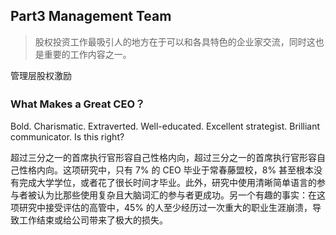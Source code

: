 ## Part3 Management Team

> 股权投资工作最吸引人的地方在于可以和各具特色的企业家交流，同时这也是重要的工作内容之一。



管理层股权激励

### What Makes a Great CEO？

Bold. Charismatic. Extraverted. Well-educated. Excellent strategist. Brilliant communicator. Is this right?

超过三分之一的首席执行官形容自己性格内向，超过三分之一的首席执行官形容自己性格内向。这项研究中，只有 7% 的 CEO 毕业于常春藤盟校，8% 甚至根本没有完成大学学位，或者花了很长时间才毕业。此外，研究中使用清晰简单语言的参与者被认为比那些使用复杂且大脑词汇的参与者更成功。另一个有趣的事实：在这项研究中接受评估的高管中，45% 的人至少经历过一次重大的职业生涯崩溃，导致工作结束或给公司带来了极大的损失。







